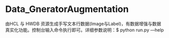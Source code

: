 # Data_GneratorAugmentation
由HCL 与 HWDB 资源生成手写文本行数据(Image与Label)，有数据增强与数据真实化功能。控制台输入命令执行即可。详细参数说明：$ python run.py —help
